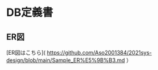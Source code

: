 # DB定義書
## ER図
[ER図はこちら]( https://github.com/Aso2001384/2021sys-design/blob/main/Sample_ER%E5%9B%B3.md ）
